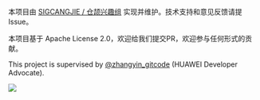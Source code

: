 <div align="center">
<img alt="" src="https://raw.gitcode.com/naxida/cjnum/attachment/uploads/0454254b-8d77-4615-bf1c-ba30a7ad44f4/cjnum.jpg" />
</div>

<p></p>

<p align="center">
<img alt="" src="https://img.shields.io/badge/release-v0.1.0-brightgreen" style="display: inline-block;" />
<img alt="" src="https://img.shields.io/badge/cjc-v0.53.13-brightgreen" style="display: inline-block;" />
<!-- <img alt="" src="https://img.shields.io/badge/cjcov-1.0%25-brightgreen" style="display: inline-block;" /> -->
<img alt="" src="https://img.shields.io/badge/state-孵化-brightgreen" style="display: inline-block;" />
<!-- <img alt="" src="https://img.shields.io/badge/domain-HOS/Cloud-brightgreen" style="display: inline-block;" /> -->
</p>

<p></p>

<div align="center">
<img alt="" src="https://raw.gitcode.com/Cangjie-SIG/cjgrapht/attachment/uploads/f9ffe377-e653-4fa3-b03e-e6ade35594a3/MEGAPROJECT.jpg" />
</div>

<p></p>

本项目由 [SIGCANGJIE / 仓颉兴趣组](https://gitcode.com/SIGCANGJIE) 实现并维护。技术支持和意见反馈请提Issue。

本项目基于  Apache License 2.0，欢迎给我们提交PR，欢迎参与任何形式的贡献。

This project is supervised by [@zhangyin_gitcode](https://gitcode.com/zhangyin_gitcode) (HUAWEI Developer Advocate).

![](https://raw.gitcode.com/SIGCANGJIE/homepage/attachment/uploads/9b648c07-efc2-4eb3-b02f-eab18c77beea/devadvocate.png)